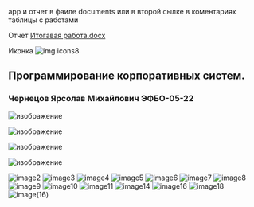  app и отчет в фаиле documents или в второй сылке  в коментариях таблицы с работами 



Отчет 
[Итогавая работа.docx](https://github.com/user-attachments/files/18235116/default.docx)

Иконка 
![img icons8](https://github.com/user-attachments/assets/3dce92ee-2eb9-46da-a9ab-7059657e4799)



## Программирование корпоративных систем.

### Чернецов Ярсолав Михайлович   ЭФБО-05-22
![изображение](https://github.com/user-attachments/assets/57f7c0e7-a9e9-4ed7-82f5-01e0f5164e32)

![изображение](https://github.com/user-attachments/assets/7b2f41ad-3d01-4b87-a6ec-bff8bb07e40c)


![изображение](https://github.com/user-attachments/assets/11af51a5-b6b6-42a1-820a-25be2ff1578b)

![изображение](https://github.com/user-attachments/assets/d1c3ffe8-59fb-454a-9521-3abad8736eb4)


![image2](https://github.com/user-attachments/assets/ab75d48e-3ccb-481f-be0a-6ee55ea1afda)
![image3](https://github.com/user-attachments/assets/a4885c0c-3f66-4b02-8933-58961a890c45)
![image4](https://github.com/user-attachments/assets/1d26ecdb-efa3-4761-9af2-e1db8b65f39d)
![image5](https://github.com/user-attachments/assets/d45707d0-995c-4fe4-8ce6-534eb474b463)
![image6](https://github.com/user-attachments/assets/cb4a49b7-0d68-460b-9c8c-6f4e4408e164)
![image7](https://github.com/user-attachments/assets/afd9a8ab-9a45-4909-a946-bb4d3791fb1b)
![image8](https://github.com/user-attachments/assets/d4ca3a97-076b-4968-b5f5-1ec9c3d14390)
![image9](https://github.com/user-attachments/assets/136ef083-2b9c-4c61-997a-5955806c9bea)
![image10](https://github.com/user-attachments/assets/007f9004-0329-42be-ac5f-be01749d94f7)
![image11](https://github.com/user-attachments/assets/c2bb0f0f-8a6b-4fd3-82be-87bcbd31858a)
![image14](https://github.com/user-attachments/assets/7e6dfd3c-a63a-45d0-9f07-57713e628c9c)
![image16](https://github.com/user-attachments/assets/d57f6fbf-9945-47b1-90da-890dd992014f)
![image18](https://github.com/user-attachments/assets/7a540200-44d6-48b6-8278-f7dfb1cdd2bb)
![image(16)](https://github.com/user-attachments/assets/76179e8f-069d-425f-a212-815792fe1b9b)
